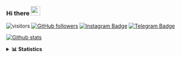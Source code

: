 ### Hi there <img height="25" width="25"  src="https://camo.githubusercontent.com/35d3d11359a49bf12aebb834cc13fd81b95eff4e/68747470733a2f2f6d656469612e67697068792e636f6d2f6d656469612f6876524a434c467a6361737252346961377a2f67697068792e676966">

![visitors](https://visitor-badge.glitch.me/badge?page_id=hanifazzuhdi.hanifazzuhdi)
[![GitHub followers](https://img.shields.io/github/followers/hanifazzuhdi?label=Follow&style=social)](https://github.com/hanifazzuhdi/?tab=follow) 
[![Instagram Badge](https://img.shields.io/badge/-hanifazzuhdi-blue?style=social&logo=Instagram&link=https://www.instagram.com/hnfhanif52/)](https://www.instagram.com/hnfhanif52/)
[![Telegram Badge](https://img.shields.io/badge/-hanifazzuhdi-blue?style=social&logo=telegram&link=https://www.t.me/hanif0198/)](https://www.t.me/hanif0198/) 

[![Github stats](https://github-readme-stats.vercel.app/api?username=hanifazzuhdi&count_private=true&title_color=333&text_color=777&show_icons=true&icon_color=333&line_height=20px)](https://github.com/hanifazzuhdi)

<details>
  <summary><b> 📊 Statistics </b></summary>
  
  <br/>
  
  <!--START_SECTION:waka-->
![Lines of code](https://img.shields.io/badge/From%20Hello%20World%20I%27ve%20Written-5%20Million%20lines%20of%20code-blue)

**🐱 My GitHub Data** 

> 🏆 632 Contributions in the Year 2021
 > 
> 📦 297.6 kB Used in GitHub's Storage 
 > 
> 🚫 Not Opted to Hire
 > 
> 📜 23 Public Repositories 
 > 
> 🔑 24 Private Repositories  
 > 
📊 **This Week I Spent My Time On** 

```text
⌚︎ Time Zone: Asia/Jakarta

💬 Programming Languages: 
Blade Template           21 hrs 20 mins      ███████████░░░░░░░░░░░░░░   45.91% 
PHP                      18 hrs 35 mins      ██████████░░░░░░░░░░░░░░░   39.98% 
SCSS                     5 hrs 1 min         ██░░░░░░░░░░░░░░░░░░░░░░░   10.82% 
JSON                     1 hr 14 mins        ░░░░░░░░░░░░░░░░░░░░░░░░░   2.68% 
Bash                     10 mins             ░░░░░░░░░░░░░░░░░░░░░░░░░   0.36%

🔥 Editors: 
VS Code                  46 hrs 29 mins      █████████████████████████   100.0%

💻 Operating System: 
Mac                      46 hrs 29 mins      █████████████████████████   100.0%

```


 Last Updated on 28/12/2021
<!--END_SECTION:waka-->
</details>

